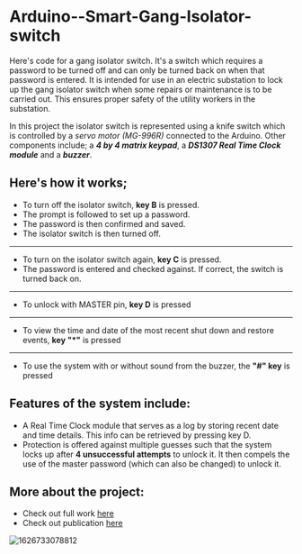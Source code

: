# Arduino--Smart-Gang-Isolator-switch

Here's code for a gang isolator switch. It's a switch which requires a password to be turned off and can only  be turned 
back on when that password is entered. It is intended for use in an electric substation to lock up the gang isolator switch 
when some repairs or maintenance is to be carried out. This ensures proper safety of the utility workers in the substation.

In this project the isolator switch is represented using a knife switch which is controlled by a *servo motor (MG-996R)* connected to the Arduino.
Other components include; a __*4 by 4 matrix keypad*__, a __*DS1307 Real Time Clock module*__ and a __*buzzer*__.

## Here's how it works;
* To turn off the isolator switch, **key B** is pressed. 
* The prompt is followed to set up a password. 
* The password is then confirmed and saved.
* The isolator switch is then turned off.
----------------------------------------
* To turn on the isolator switch again, **key C** is pressed. 
* The password is entered and checked against. If correct, the switch is turned back on.
-----------------------------------
* To unlock with MASTER pin, **key D** is pressed
-----------------------------------
* To view the time and date of the most recent shut down and restore events, __key "*"__ is pressed
-----------------------------------
* To use the system with or without sound from the buzzer, the __"#" key__ is pressed


## Features of the system include:
* A Real Time Clock module that serves as a log by storing recent date and time details. This info can be retrieved by pressing key D.
* Protection is offered against multiple guesses such that the system locks up after **4 unsuccessful attempts** to unlock it.
It then compels the use of the master password (which can also be changed) to unlock it.

## More about the project:
* Check out full work [here](https://drive.google.com/drive/folders/17kKo5f47Q3DIloETUw0UTkBpKQbuce93)
* Check out publication [here](https://drive.google.com/file/d/1PZTvI8H6rhTr6Pn7KUztUm5rlEfYT4mB/view)

![1626733078812](https://user-images.githubusercontent.com/71103838/149950502-d2585652-034c-459e-a141-03de719bf0de.jpg)
